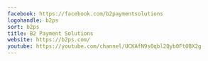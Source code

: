 ```yaml
---
facebook: https://facebook.com/b2paymentsolutions
logohandle: b2ps
sort: b2ps
title: B2 Payment Solutions
website: https://b2ps.com/
youtube: https://youtube.com/channel/UCKAfN9s0qbl2Qyb0FtOBX2g
---
```

